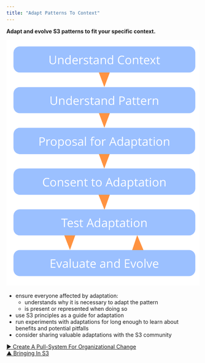```yaml
---
title: "Adapt Patterns To Context"
---
```



**Adapt and evolve S3 patterns to fit your specific context.**

![right,fit](img/process/adapt-pattern-to-context.png)

-   ensure everyone affected by adaptation:
    -   understands why it is necessary to adapt the pattern
    -   is present or represented when doing so
-   use S3 principles as a guide for adaptation
-   run experiments with adaptations for long enough to learn about benefits and potential pitfalls
-   consider sharing valuable adaptations with the S3 community



[&#9654; Create A Pull-System For Organizational Change](create-a-pull-system-for-organizational-change.html)<br/>[&#9650; Bringing In S3](bringing-in-s3.html)

